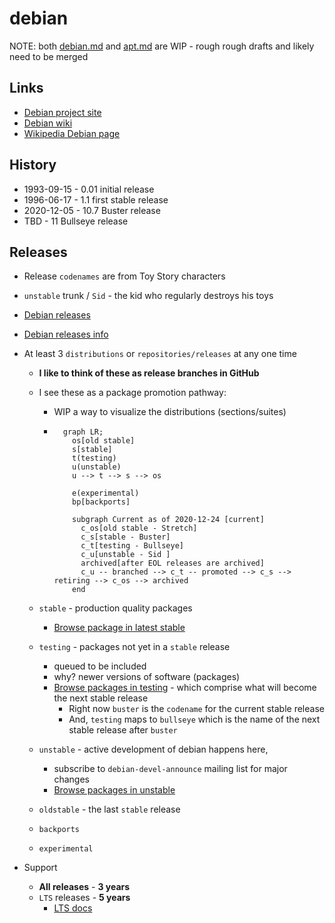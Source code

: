 # debian

NOTE: both [debian.md](debian.md) and [apt.md](apt.md) are WIP - rough rough drafts and likely need to be merged 

## Links

- [Debian project site](https://www.debian.org/)
- [Debian wiki](https://wiki.debian.org/)
- [Wikipedia Debian page](https://en.wikipedia.org/wiki/Debian)

## History

- 1993-09-15 - 0.01 initial release
- 1996-06-17 - 1.1 first stable release
- 2020-12-05 - 10.7 Buster release
- TBD - 11 Bullseye release


## Releases

- Release `codenames` are from Toy Story characters
- `unstable` trunk / `Sid` - the kid who regularly destroys his toys

- [Debian releases](https://wiki.debian.org/DebianReleases)
- [Debian releases info](https://www.debian.org/releases/)
- At least 3 `distributions` or `repositories/releases` at any one time
  - **I like to think of these as release branches in GitHub**
  - I see these as a package promotion pathway:
    - WIP a way to visualize the distributions (sections/suites)
    - ```mermaid
        graph LR;
          os[old stable]
          s[stable]
          t(testing)
          u(unstable)
          u --> t --> s --> os

          e(experimental)
          bp[backports]

          subgraph Current as of 2020-12-24 [current]
            c_os[old stable - Stretch]
            c_s[stable - Buster]
            c_t[testing - Bullseye]
            c_u[unstable - Sid ]
            archived[after EOL releases are archived]
            c_u -- branched --> c_t -- promoted --> c_s --> retiring --> c_os --> archived
          end      
      ```
      

  - `stable` - production quality packages
    - [Browse package in latest stable](https://packages.debian.org/stable/)
  - `testing` - packages not yet in a `stable` release 
    - queued to be included
    - why? newer versions of software (packages)
    - [Browse packages in testing](https://packages.debian.org/testing/) - which comprise what will become the next stable release
      - Right now `buster` is the `codename` for the current stable release
      - And, `testing` maps to `bullseye` which is the name of the next stable release after `buster`
  - `unstable` - active development of debian happens here, 
    - subscribe to `debian-devel-announce` mailing list for major changes
    - [Browse packages in unstable]()
  - `oldstable` - the last `stable` release
  - `backports`
  - `experimental`
- Support
  - **All releases** - **3 years**
  - `LTS` releases - **5 years**
    - [LTS docs](https://wiki.debian.org/LTS)

<script src="https://cdn.jsdelivr.net/npm/mermaid/dist/mermaid.min.js"></script>
<script>mermaid.initialize({startOnLoad:true});</script>
